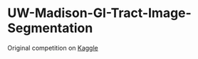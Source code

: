 # UW-Madison-GI-Tract-Image-Segmentation
Original competition on [Kaggle](https://www.kaggle.com/competitions/uw-madison-gi-tract-image-segmentation/overview)
